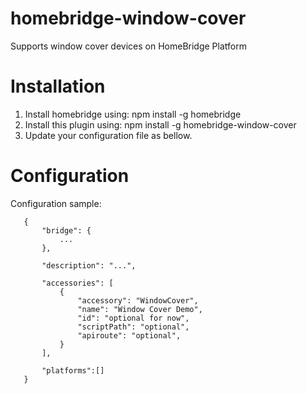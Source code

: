 # homebridge-window-cover

Supports window cover devices on HomeBridge Platform

# Installation

1. Install homebridge using: npm install -g homebridge
2. Install this plugin using: npm install -g homebridge-window-cover
3. Update your configuration file as bellow.

# Configuration

Configuration sample:

 ```
    {
        "bridge": {
            ...
        },
        
        "description": "...",

        "accessories": [
            {
                "accessory": "WindowCover",
                "name": "Window Cover Demo",
                "id": "optional for now",
                "scriptPath": "optional",
                "apiroute": "optional",
            }
        ],

        "platforms":[]
    }
```